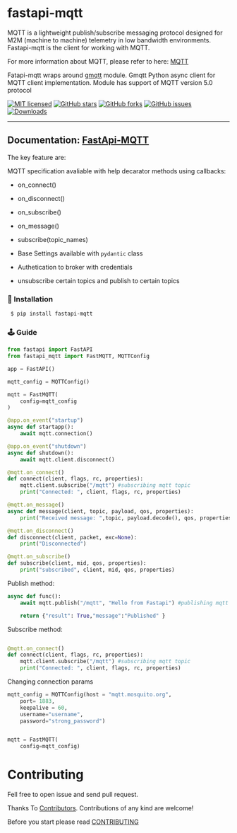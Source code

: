 # fastapi-mqtt

MQTT is a lightweight publish/subscribe messaging protocol designed for M2M (machine to machine) telemetry in low bandwidth environments.
Fastapi-mqtt  is the client for working with MQTT.

For more information about MQTT, please refer to here:  [MQTT](MQTT.md)

Fatapi-mqtt wraps around  [gmqtt](https://github.com/wialon/gmqtt) module. Gmqtt Python async client for MQTT client implementation.
Module has support of MQTT version 5.0 protocol



[![MIT licensed](https://img.shields.io/github/license/sabuhish/fastapi-mqtt)](https://raw.githubusercontent.com/sabuhish/fastapi-mqtt/master/LICENSE)
[![GitHub stars](https://img.shields.io/github/stars/sabuhish/fastapi-mqtt.svg)](https://github.com/sabuhish/fastapi-mqtt/stargazers)
[![GitHub forks](https://img.shields.io/github/forks/sabuhish/fastapi-mqtt.svg)](https://github.com/sabuhish/fastapi-mqtt/network)
[![GitHub issues](https://img.shields.io/github/issues-raw/sabuhish/fastapi-mqtt)](https://github.com/sabuhish/fastapi-mqtt/issues)
[![Downloads](https://pepy.tech/badge/fastapi-mqtt)](https://pepy.tech/project/fastapi-mqtt)


---
**Documentation**: [FastApi-MQTT](https://sabuhish.github.io/fastapi-mqtt/)
---


The key feature are:

MQTT  specification avaliable with help decarator methods using callbacks:

-  on_connect()
-  on_disconnect()
-  on_subscribe()
-  on_message()
-  subscribe(topic_names)



- Base Settings available with ```pydantic``` class
- Authetication to broker with credentials
- unsubscribe certain topics and publish to certain topics

###  🔨  Installation ###

```sh
 $ pip install fastapi-mqtt
```



### 🕹 Guide


```python
from fastapi import FastAPI
from fastapi_mqtt import FastMQTT, MQTTConfig

app = FastAPI()

mqtt_config = MQTTConfig()

mqtt = FastMQTT(
    config=mqtt_config
)

@app.on_event("startup")
async def startapp():
    await mqtt.connection()

@app.on_event("shutdown")
async def shutdown():
    await mqtt.client.disconnect()

@mqtt.on_connect()
def connect(client, flags, rc, properties):
    mqtt.client.subscribe("/mqtt") #subscribing mqtt topic
    print("Connected: ", client, flags, rc, properties)

@mqtt.on_message()
async def message(client, topic, payload, qos, properties):
    print("Received message: ",topic, payload.decode(), qos, properties)

@mqtt.on_disconnect()
def disconnect(client, packet, exc=None):
    print("Disconnected")

@mqtt.on_subscribe()
def subscribe(client, mid, qos, properties):
    print("subscribed", client, mid, qos, properties)

```

Publish method:
```python
async def func():
    await mqtt.publish("/mqtt", "Hello from Fastapi") #publishing mqtt topic

    return {"result": True,"message":"Published" }

```
Subscribe method:
```python

@mqtt.on_connect()
def connect(client, flags, rc, properties):
    mqtt.client.subscribe("/mqtt") #subscribing mqtt topic
    print("Connected: ", client, flags, rc, properties)

```
Changing connection params
```python
mqtt_config = MQTTConfig(host = "mqtt.mosquito.org",
    port= 1883,
    keepalive = 60,
    username="username",
    password="strong_password")


mqtt = FastMQTT(
    config=mqtt_config)

```


# Contributing
Fell free to open issue and send pull request.


Thanks To [Contributors](https://github.com/sabuhish/fastapi-mqtt/graphs/contributors).
Contributions of any kind are welcome!

Before you start please read [CONTRIBUTING](https://github.com/sabuhish/fastapi-mqtt/blob/master/CONTRIBUTING.md)
